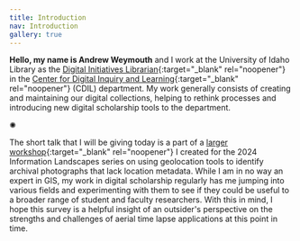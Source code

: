 ```yaml
---
title: Introduction
nav: Introduction
gallery: true
---
```


**Hello, my name is Andrew Weymouth** and I work at the University of Idaho Library as the [Digital Initiatives Librarian](https://www.lib.uidaho.edu/about/people/aweymouth.html){:target="_blank" rel="noopener"} in the [Center for Digital Inquiry and Learning](https://cdil.lib.uidaho.edu/){:target="_blank" rel="noopener"} (CDIL) department. My work generally consists of creating and maintaining our digital collections, helping to rethink processes and introducing new digital scholarship tools to the department.

<div class="symbol-container">
    <p class="symbol">&#10042;</p>
</div>

The short talk that I will be giving today is a part of a [larger workshop](https://aweymo-ui.github.io/geolocation/){:target="_blank" rel="noopener"} I created for the 2024 Information Landscapes series on using geolocation tools to identify archival photographs that lack location metadata. While I am in no way an expert in GIS, my work in digital scholarship regularly has me jumping into various fields and experimenting with them to see if they could be useful to a broader range of student and faculty researchers. With this in mind, I hope this survey is a helpful insight of an outsider's perspective on the strengths and challenges of aerial time lapse applications at this point in time.

